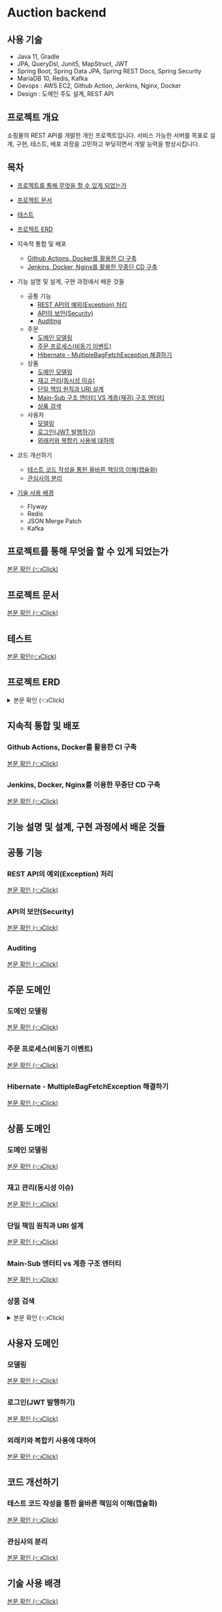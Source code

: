 # Auction backend

## 사용 기술

- Java 11, Gradle
- JPA, QueryDsl, Junit5, MapStruct, JWT
- Spring Boot, Spring Data JPA, Spring REST Docs, Spring Security
- MariaDB 10, Redis, Kafka
- Devops : AWS EC2, Github Action, Jenkins, Nginx, Docker
- Design : 도메인 주도 설계, REST API

## 프로젝트 개요

쇼핑몰의 REST API를 개발한 개인 프로젝트입니다. 서비스 가능한 서버를 목표로 설계, 구현, 테스트, 배포 과정을 고민하고 부딪히면서 개발 능력을 향상시킵니다.

## 목차
- [프로젝트를 통해 무엇을 할 수 있게 되었는가](https://github.com/eastshine-high/auction-backend/blob/main/readme/i-am-able-to.md)
- [프로젝트 문서](https://github.com/eastshine-high/auction-backend/blob/main/readme/document.md)
- [테스트](https://github.com/eastshine-high/auction-backend/blob/main/readme/test.md)
- [프로젝트 ERD](#entity-relationship-diagram)
- 지속적 통합 및 배포
    - [Github Actions, Docker를 활용한 CI 구축](https://github.com/eastshine-high/auction-backend/blob/main/readme/ci.md)
    - [Jenkins, Docker, Nginx를 활용한 무중단 CD 구축](https://github.com/eastshine-high/auction-backend/blob/main/readme/cd.md)
- 기능 설명 및 설계, 구현 과정에서 배운 것들
    - 공통 기능
        - [REST API의 예외(Exception) 처리](https://github.com/eastshine-high/auction-backend/blob/main/readme/exception.md)
        - [API의 보안(Security)](https://github.com/eastshine-high/auction-backend/blob/main/readme/security.md)
        - [Auditing](https://github.com/eastshine-high/auction-backend/blob/main/readme/auditing.md)
    - 주문
        - [도메인 모델링](https://github.com/eastshine-high/auction-backend/blob/main/readme/order.md)
        - [주문 프로세스(비동기 이벤트)](https://github.com/eastshine-high/auction-backend/blob/main/readme/order-process.md)
        - [Hibernate - MultipleBagFetchException 해결하기](https://github.com/eastshine-high/auction-backend/blob/main/readme/multiple-bag-fetch-exception.md)
    - 상품
        - [도메인 모델링](https://github.com/eastshine-high/auction-backend/blob/main/readme/product.md)
        - [재고 관리(동시성 이슈)](https://github.com/eastshine-high/auction-backend/blob/main/readme/stock.md)
        - [단일 책임 원칙과 URI 설계](https://github.com/eastshine-high/auction-backend/blob/main/readme/single-responsibility.md)
        - [Main-Sub 구조 엔터티 VS 계층(재귀) 구조 엔터티](https://github.com/eastshine-high/auction-backend/blob/main/readme/entity-design.md)
        - [상품 검색](https://github.com/eastshine-high/auction-backend/blob/main/readme/searching-product.md)
    - 사용자
        - [모델링](https://github.com/eastshine-high/auction-backend/blob/main/readme/user.md)
        - [로그인(JWT 발행하기)](https://github.com/eastshine-high/auction-backend/blob/main/readme/jwt.md)
        - [외래키와 복합키 사용에 대하여](https://github.com/eastshine-high/auction-backend/blob/main/readme/constraints.md)

- 코드 개선하기
    - [테스트 코드 작성을 통한 올바른 책임의 이해(캡슐화)](https://github.com/eastshine-high/auction-backend/blob/main/readme/test-responsibility.md)
    - [관심사의 분리](https://github.com/eastshine-high/auction-backend/blob/main/readme/separation-of-concern.md)
- [기술 사용 배경](https://github.com/eastshine-high/auction-backend/blob/main/readme/why-use.md)
    - Flyway
    - Redis
    - JSON Merge Patch
    - Kafka

## 프로젝트를 통해 무엇을 할 수 있게 되었는가 <a name = "i-am-able-to"></a>

[본문 확인 (👈Click)](https://github.com/eastshine-high/auction-backend/blob/main/readme/i-am-able-to.md)

## 프로젝트 문서 <a name = "document"></a>

[본문 확인 (👈Click)](https://github.com/eastshine-high/auction-backend/blob/main/readme/document.md)

## 테스트 <a name = "test"></a>

[본문 확인(👈Click)](https://github.com/eastshine-high/auction-backend/blob/main/readme/test.md)

## 프로젝트 ERD <a name = "entity-relationship-diagram"></a>

<details>
   <summary> 본문 확인 (👈Click)</summary>
<br />

![](http://dl.dropbox.com/s/ocsyfifqx945ere/auction_erd.png)

</details>

## 지속적 통합 및 배포

### Github Actions, Docker를 활용한 CI 구축

[본문 확인 (👈Click)](https://github.com/eastshine-high/auction-backend/blob/main/readme/ci.md)

### Jenkins, Docker, Nginx를 이용한 무중단 CD 구축

[본문 확인 (👈Click)](https://github.com/eastshine-high/auction-backend/blob/main/readme/cd.md)

## 기능 설명 및 설계, 구현 과정에서 배운 것들

## 공통 기능

### REST API의 예외(Exception) 처리 <a name = "exception"></a>

[본문 확인 (👈Click)](https://github.com/eastshine-high/auction-backend/blob/main/readme/exception.md)

### API의 보안(Security) <a name = "security"></a>

[본문 확인 (👈Click)](https://github.com/eastshine-high/auction-backend/blob/main/readme/security.md)

### Auditing <a name = "auditing"></a>

[본문 확인 (👈Click)](https://github.com/eastshine-high/auction-backend/blob/main/readme/auditing.md)

## 주문 도메인 <a name = "order"></a>

### 도메인 모델링

[본문 확인 (👈Click)](https://github.com/eastshine-high/auction-backend/blob/main/readme/)

### 주문 프로세스(비동기 이벤트)<a name = "order-process"></a>

[본문 확인 (👈Click)](https://github.com/eastshine-high/auction-backend/blob/main/readme/order-process.md)

### Hibernate - MultipleBagFetchException 해결하기 <a name = "multiple-bag-fetch-exception"></a>

[본문 확인 (👈Click)](https://github.com/eastshine-high/auction-backend/blob/main/readme/multiple-bag-fetch-exception.md)

## 상품 도메인 <a name = "product"></a>

### 도메인 모델링

[본문 확인 (👈Click)](https://github.com/eastshine-high/auction-backend/blob/main/readme/product.md)

### 재고 관리(동시성 이슈) <a name = "stock"></a>

[본문 확인 (👈Click)](https://github.com/eastshine-high/auction-backend/blob/main/readme/stock.md)

### 단일 책임 원칙과 URI 설계  <a name = "single-responsibility"></a>

[본문 확인 (👈Click)](https://github.com/eastshine-high/auction-backend/blob/main/readme/single-responsibility.md)

### Main-Sub 엔터티 vs 계층 구조 엔터티 <a name = "entity-design"></a>

[본문 확인 (👈Click)](https://github.com/eastshine-high/auction-backend/blob/main/readme/entity-design.md)

### 상품 검색 <a name = "searching-product"></a>

<details>
   <summary> 본문 확인 (👈Click)</summary>
<br />

**상품 검색 API의 문제점**

상품 검색은 RDB의 SQL문 `LIKE '%Keyword%'` 을 사용하여 검색합니다. 
이 SQL 문은 Index Range Scan이 아닌, **Index Full Scan을 수행하기 때문에 조회 성능이 좋지 못합니다**. 
만약 상품 검색 요청이 자주 들어온다면, 서비스 성능이 저하될 수 있습니다.

**개선 방안**

이러한 문제를 개선하기 위한 방법으로 Elasticsearch를 검색 엔진으로 활용해보는 것을 검토해 볼 수 있습니다. 
Elasticsearch는 특정 문장을 입력받으면, 파싱을 통해 문장을 단어 단위로 분리하여 저장합니다. 
검색을 할 때는 분리된 단어를 기반으로 역으로 인덱스(Reverted Index)를 찾아가는 방식으로 검색을 수행합니다. 
따라서 RDB의 Keyword 검색을 할 때 수행하는 Index Full Scan 만큼의 시간을 아낄 수 있습니다.

또한 간단한 방법으로 MySQL의 경우, 전문 검색 Index를 사용할 수 있습니다. 
전문 검색 Index 또한 Elasticsearch처럼 분리된 단어를 기반으로 인덱스를 찾아갑니다. 
이 방법을 통한 서비스 사례는 찾아볼 수 없었습니다.

</details>


## 사용자 도메인 <a name = "user"></a>

### 모델링

[본문 확인 (👈Click)](https://github.com/eastshine-high/auction-backend/blob/main/readme/user.md)

### 로그인(JWT 발행하기) <a name = "jwt"></a>

[본문 확인 (👈Click)](https://github.com/eastshine-high/auction-backend/blob/main/readme/jwt.md)

### 외래키와 복합키 사용에 대하여 <a name = "constraints"></a>

[본문 확인 (👈Click)](https://github.com/eastshine-high/auction-backend/blob/main/readme/constraints.md)

## 코드 개선하기

### 테스트 코드 작성을 통한 올바른 책임의 이해(캡슐화) <a name = "test-responsibility"></a>

[본문 확인 (👈Click)](https://github.com/eastshine-high/auction-backend/blob/main/readme/test-responsibility.md)

### 관심사의 분리 <a name = "separation-of-concern"></a>

[본문 확인 (👈Click)](https://github.com/eastshine-high/auction-backend/blob/main/readme/separation-of-concern.md)

## 기술 사용 배경 <a name = "why-use"></a>

[본문 확인 (👈Click)](https://github.com/eastshine-high/auction-backend/blob/main/readme/why-use.md)
